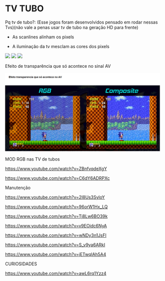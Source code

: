 # TV TUBO

Pq tv de tubo?: (Esse jogos foram desenvolvidos pensado em rodar nessas Tvs)(não vale a penas usar tv de tubo na geração HD para frente)

- As scanlines alinham os pixels

- A iluminação da tv mesclam as cores dos pixels

<img src=".assets/direferenças1.jpg">

<img src=".assets/diferenças2.jpg">

<img src=".assets/diferenças3.JPG">

Efeito de transparência que só acontece no sinal AV

<img src=".assets/avEffect.JPG">


MOD RGB nas TV de tubos

https://www.youtube.com/watch?v=ZBnfvqdeXgY

https://www.youtube.com/watch?v=C6dY6ADRPXc

Manutenção 

https://www.youtube.com/watch?v=2I8Us3SyloY

https://www.youtube.com/watch?v=96orW1Hx_LQ

https://www.youtube.com/watch?v=Tj8Lw6BO39k

https://www.youtube.com/watch?v=v9EOidc6NyA

https://www.youtube.com/watch?v=wNDy3n1JsFI

https://www.youtube.com/watch?v=S_v9ya6ARkI

https://www.youtube.com/watch?v=jETwqIAh5A4

CURIOSIDADES

https://www.youtube.com/watch?v=awL6rq1Yzz4
